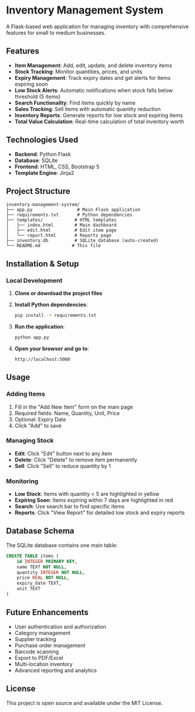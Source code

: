# Inventory Management System

A Flask-based web application for managing inventory with comprehensive features for small to medium businesses.

## Features

- **Item Management**: Add, edit, update, and delete inventory items
- **Stock Tracking**: Monitor quantities, prices, and units
- **Expiry Management**: Track expiry dates and get alerts for items expiring soon
- **Low Stock Alerts**: Automatic notifications when stock falls below threshold (5 items)
- **Search Functionality**: Find items quickly by name
- **Sales Tracking**: Sell items with automatic quantity reduction
- **Inventory Reports**: Generate reports for low stock and expiring items
- **Total Value Calculation**: Real-time calculation of total inventory worth

## Technologies Used

- **Backend**: Python Flask
- **Database**: SQLite
- **Frontend**: HTML, CSS, Bootstrap 5
- **Template Engine**: Jinja2

## Project Structure

```
inventory-management-system/
├── app.py                 # Main Flask application
├── requirements.txt       # Python dependencies
├── templates/            # HTML templates
│   ├── index.html        # Main dashboard
│   ├── edit.html         # Edit item page
│   └── report.html       # Reports page
├── inventory.db          # SQLite database (auto-created)
└── README.md            # This file
```

## Installation & Setup

### Local Development

1. **Clone or download the project files**

2. **Install Python dependencies**:
   ```bash
   pip install -r requirements.txt
   ```

3. **Run the application**:
   ```bash
   python app.py
   ```

4. **Open your browser and go to**:
   ```
   http://localhost:5000
   ```

## Usage

### Adding Items
1. Fill in the "Add New Item" form on the main page
2. Required fields: Name, Quantity, Unit, Price
3. Optional: Expiry Date
4. Click "Add" to save

### Managing Stock
- **Edit**: Click "Edit" button next to any item
- **Delete**: Click "Delete" to remove item permanently
- **Sell**: Click "Sell" to reduce quantity by 1

### Monitoring
- **Low Stock**: Items with quantity < 5 are highlighted in yellow
- **Expiring Soon**: Items expiring within 7 days are highlighted in red
- **Search**: Use search bar to find specific items
- **Reports**: Click "View Report" for detailed low stock and expiry reports

## Database Schema

The SQLite database contains one main table:

```sql
CREATE TABLE items (
    id INTEGER PRIMARY KEY,
    name TEXT NOT NULL,
    quantity INTEGER NOT NULL,
    price REAL NOT NULL,
    expiry_date TEXT,
    unit TEXT
)
```

## Future Enhancements

- User authentication and authorization
- Category management
- Supplier tracking
- Purchase order management
- Barcode scanning
- Export to PDF/Excel
- Multi-location inventory
- Advanced reporting and analytics

## License

This project is open source and available under the MIT License.
